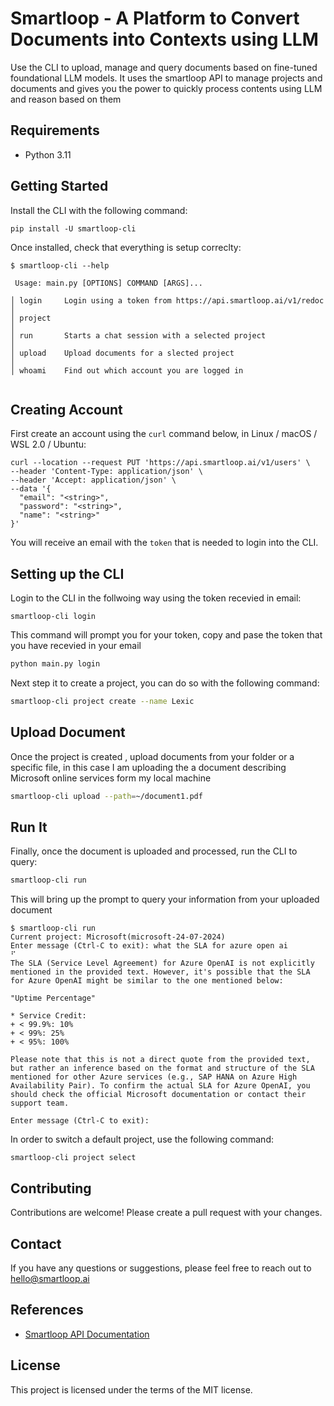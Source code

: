 # Smartloop - A Platform to Convert Documents into Contexts using LLM

Use the CLI to upload, manage and query documents based on fine-tuned foundational LLM models. It uses the smartloop API to manage projects and documents and gives you the power to quickly process contents using LLM and reason based on them

## Requirements

- Python 3.11

## Getting Started

Install the CLI with the following command:

```
pip install -U smartloop-cli

```
Once installed, check that everything is setup correclty:


```
$ smartloop-cli --help

 Usage: main.py [OPTIONS] COMMAND [ARGS]...

│ login     Login using a token from https://api.smartloop.ai/v1/redoc                                                                                                            │
│ project                                                                                                                                                                         │
│ run       Starts a chat session with a selected project                                                                                                                         │
│ upload    Upload documents for a slected project                                                                                                                                │
│ whoami    Find out which account you are logged in


```

## Creating Account

First create an account using the `curl` command below, in Linux / macOS / WSL 2.0 / Ubuntu:


```
curl --location --request PUT 'https://api.smartloop.ai/v1/users' \
--header 'Content-Type: application/json' \
--header 'Accept: application/json' \
--data '{
  "email": "<string>",
  "password": "<string>",
  "name": "<string>"
}'

```

You will receive an email with the `token` that is needed to login into the CLI.

## Setting up the CLI

Login to the CLI in the follwoing way using the token recevied in email:

```
smartloop-cli login
```

This command will prompt you for your token, copy and pase the token that you have recevied in your email

```bash
python main.py login

```


Next step it to create a  project, you can do so with the following command:

```bash
smartloop-cli project create --name Lexic
```

## Upload Document

Once the project is created , upload documents from your folder or a specific file, in this case I am uploading the a document describing Microsoft online services form my local machine

```bash
smartloop-cli upload --path=~/document1.pdf
```

## Run It

Finally, once the document is uploaded and processed, run the CLI to query:

```bash
smartloop-cli run
```

This will bring up the prompt to query your information from your uploaded document

```
$ smartloop-cli run
Current project: Microsoft(microsoft-24-07-2024)
Enter message (Ctrl-C to exit): what the SLA for azure open ai
⠋
The SLA (Service Level Agreement) for Azure OpenAI is not explicitly mentioned in the provided text. However, it's possible that the SLA for Azure OpenAI might be similar to the one mentioned below:

"Uptime Percentage"

* Service Credit:
+ < 99.9%: 10%
+ < 99%: 25%
+ < 95%: 100%

Please note that this is not a direct quote from the provided text, but rather an inference based on the format and structure of the SLA mentioned for other Azure services (e.g., SAP HANA on Azure High Availability Pair). To confirm the actual SLA for Azure OpenAI, you should check the official Microsoft documentation or contact their support team.

Enter message (Ctrl-C to exit):
```


In order to switch a default project, use the following command:

```
smartloop-cli project select 
```


## Contributing

Contributions are welcome! Please create a pull request with your changes. 


## Contact

If you have any questions or suggestions, please feel free to reach out to hello@smartloop.ai


## References

* [Smartloop API Documentation](https://api.smartloop.ai/v1/redoc)



## License

This project is licensed under the terms of the MIT license.

